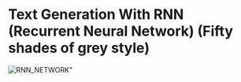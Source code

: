 # Text Generation With RNN (Recurrent Neural Network) (Fifty shades of grey style)
![RNN_NETWORK](https://colah.github.io/posts/2015-08-Understanding-LSTMs/img/RNN-shorttermdepdencies.png)" 
